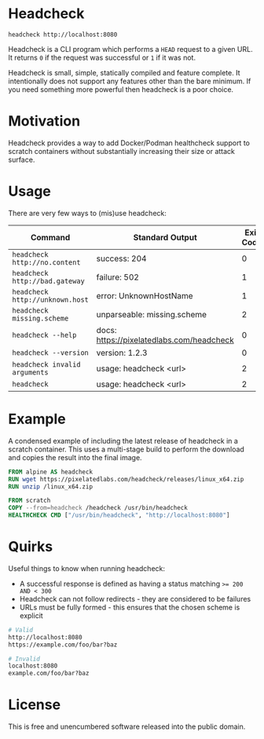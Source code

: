 <!-- This is free and unencumbered software released into the public domain. -->

# Headcheck

```shell
headcheck http://localhost:8080
```

Headcheck is a CLI program which performs a `HEAD` request to a given URL. It returns `0` if the
request was successful or `1` if it was not.

Headcheck is small, simple, statically compiled and feature complete. It intentionally does not
support any features other than the bare minimum. If you need something more powerful then headcheck
is a poor choice.

# Motivation

Headcheck provides a way to add Docker/Podman healthcheck support to scratch containers without
substantially increasing their size or attack surface.

# Usage

There are very few ways to (mis)use headcheck:

| Command                         | Standard Output                           | Exit Code |
| ------------------------------- | ----------------------------------------- | --------- |
| `headcheck http://no.content`   | success: 204                              | 0         |
| `headcheck http://bad.gateway`  | failure: 502                              | 1         |
| `headcheck http://unknown.host` | error: UnknownHostName                    | 1         |
| `headcheck missing.scheme`      | unparseable: missing.scheme               | 2         |
| `headcheck --help`              | docs: https://pixelatedlabs.com/headcheck | 0         |
| `headcheck --version`           | version: 1.2.3                            | 0         |
| `headcheck invalid arguments`   | usage: headcheck &lt;url&gt;              | 2         |
| `headcheck`                     | usage: headcheck &lt;url&gt;              | 2         |

# Example

A condensed example of including the latest release of headcheck in a scratch container. This uses a
multi-stage build to perform the download and copies the result into the final image.

```dockerfile
FROM alpine AS headcheck
RUN wget https://pixelatedlabs.com/headcheck/releases/linux_x64.zip
RUN unzip /linux_x64.zip

FROM scratch
COPY --from=headcheck /headcheck /usr/bin/headcheck
HEALTHCHECK CMD ["/usr/bin/headcheck", "http://localhost:8080"]
```

# Quirks

Useful things to know when running headcheck:

- A successful response is defined as having a status matching `>= 200 AND < 300`
- Headcheck can not follow redirects - they are considered to be failures
- URLs must be fully formed - this ensures that the chosen scheme is explicit

```sh
# Valid
http://localhost:8080
https://example.com/foo/bar?baz

# Invalid
localhost:8080
example.com/foo/bar?baz
```

# License

This is free and unencumbered software released into the public domain.
